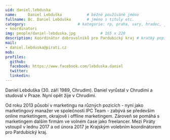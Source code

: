 ```yaml
---
uid: daniel.lebduska
name:     Daniel Lebduška      		# běžně používáné jméno
fullname: Bc. Daniel Lebduška		# jméno s tituly etc.
category:                 		# kategorie: rp, praha, vary, hradec, jmk, senat
- koordinatori
img: people/daniel-lebduska.jpg           # 165 x 220
description: Koordinátor dobrovolníků pro Pardubický kraj # kratký popis, max 160 znaků
mail:
- daniel.lebduska@pirati.cz
mob: 
profiles:
  github:
  facebook: https://www.facebook.com/lebduska.daniel
  twitter:
  linkedin:
---
```


Daniel Lebduška (30. září 1989, Chrudim). Daniel vyrůstal v Chrudimi a studoval v Praze. Nyní opět žije v Chrudimi.

Od roku 2013 působí v marketingu na různých pozicích - nyní jako marketingový manažer ve společnosti IPC Team - zabývá se především online marketingem, okrajově i offline marketingem. Zároveň se pomáhá s marketingem dalším firmám ve volném čase jako freelancer. Mezi Piráty vstoupil v lednu 2017 a od února 2017 je Krajským volebním koordinátorem pro Pardubický kraj.
